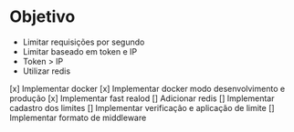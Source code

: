 # Objetivo
 - Limitar requisições por segundo
 - Limitar baseado em token e IP
  - Token > IP
 - Utilizar redis

 [x] Implementar docker
  [x] Implementar docker modo desenvolvimento e produção
 [x] Implementar fast realod
 [] Adicionar redis
 [] Implementar cadastro dos limites
 [] Implementar verificação e aplicação de limite
 [] Implementar formato de middleware